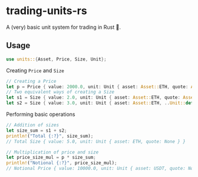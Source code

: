 # trading-units-rs

A (very) basic unit system for trading in Rust 🦀.

## Usage

```rust
use units::{Asset, Price, Size, Unit};
```

Creating `Price` and `Size`
```rust
// Creating a Price
let p = Price { value: 2000.0, unit: Unit { asset: Asset::ETH, quote: Asset::USDT } };
// Two equivalent ways of creating a Size
let s1 = Size { value: 2.0, unit: Unit { asset: Asset::ETH, quote: Asset::None } };
let s2 = Size { value: 3.0, unit: Unit { asset: Asset::ETH, ..Unit::default() } };
```

Performing basic operations
```rust
// Addition of sizes
let size_sum = s1 + s2;
println!("Total {:?}", size_sum); 
// Total Size { value: 5.0, unit: Unit { asset: ETH, quote: None } }

// Multiplication of price and size
let price_size_mul = p * size_sum;
println!("Notional {:?}", price_size_mul); 
// Notional Price { value: 10000.0, unit: Unit { asset: USDT, quote: None } }
```